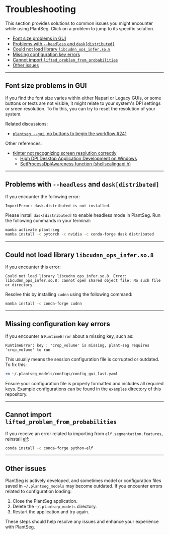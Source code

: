 # Troubleshooting <!-- omit in toc -->

This section provides solutions to common issues you might encounter while using PlantSeg. Click on a problem to jump to its specific solution.

* [Font size problems in GUI](#font-size-problems-in-gui)
* [Problems with `--headless` and `dask[distributed]`](#problems-with---headless-and-daskdistributed)
* [Could not load library `libcudnn_ops_infer.so.8`](#could-not-load-library-libcudnn_ops_inferso8)
* [Missing configuration key errors](#missing-configuration-key-errors)
* [Cannot import `lifted_problem_from_probabilities`](#cannot-import-lifted_problem_from_probabilities)
* [Other issues](#other-issues)

----

## Font size problems in GUI

If you find the font size varies within either Napari or Legacy GUIs, or some buttons or texts are not visible, it might relate to your system's DPI settings or sreen resolution. To fix this, you can try to reset the resolution of your system.

Related discussions:

* [`plantseg --gui`, no buttons to begin the workflow #241](https://github.com/kreshuklab/plant-seg/issues/241)

Other references:

* [tkinter not recognizing screen resolution correctly](https://stackoverflow.com/questions/36381225/tkinter-not-recognizing-screen-resolution-correctly)
  * [High DPI Desktop Application Development on Windows](https://learn.microsoft.com/en-us/windows/win32/hidpi/high-dpi-desktop-application-development-on-windows)
  * [SetProcessDpiAwareness function (shellscalingapi.h)](https://learn.microsoft.com/en-us/windows/win32/api/shellscalingapi/nf-shellscalingapi-setprocessdpiawareness#remarks)

----

## Problems with `--headless` and `dask[distributed]`

If you encounter the following error:

```plaintext
ImportError: dask.distributed is not installed.
```

Please install `dask[distributed]` to enable headless mode in PlantSeg. Run the following commands in your terminal:

```bash
mamba activate plant-seg
mamba install -c pytorch -c nvidia -c conda-forge dask distributed
```

----

## Could not load library `libcudnn_ops_infer.so.8`

If you encounter this error:

```plaintext
Could not load library libcudnn_ops_infer.so.8. Error: libcudnn_ops_infer.so.8: cannot open shared object file: No such file or directory
```

Resolve this by installing `cudnn` using the following command:

```bash
mamba install -c conda-forge cudnn
```

----

## Missing configuration key errors

If you encounter a `RuntimeError` about a missing key, such as:

```plaintext
RuntimeError: key : 'crop_volume' is missing, plant-seg requires 'crop_volume' to run
```

This usually means the session configuration file is corrupted or outdated. To fix this:

```bash
rm ~/.plantseg_models/configs/config_gui_last.yaml
```

Ensure your configuration file is properly formatted and includes all required keys. Example configurations can be found in the `examples` directory of this repository.

----

## Cannot import `lifted_problem_from_probabilities`

If you receive an error related to importing from `elf.segmentation.features`, reinstall [elf](https://github.com/constantinpape/elf):

```bash
conda install -c conda-forge python-elf
```

----

## Other issues

PlantSeg is actively developed, and sometimes model or configuration files saved in `~/.plantseg_models` may become outdated. If you encounter errors related to configuration loading:

1. Close the PlantSeg application.
2. Delete the `~/.plantsep_models` directory.
3. Restart the application and try again.

These steps should help resolve any issues and enhance your experience with PlantSeg.
